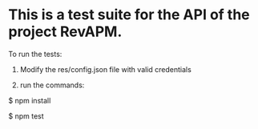 # This is a test suite for the API of the project RevAPM.

To run the tests:

1) Modify the res/config.json file with valid credentials

2) run the commands:

$ npm install

$ npm test

